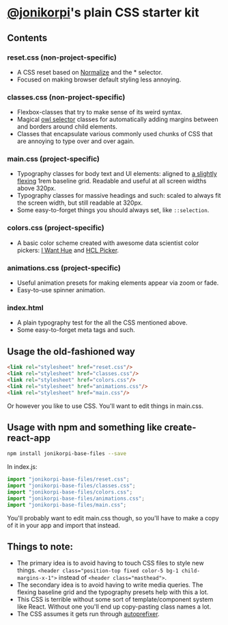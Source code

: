 # [@jonikorpi](https://www.twitter.com/jonikorpi)'s plain CSS starter kit

## Contents

### reset.css (non-project-specific)
- A CSS reset based on [Normalize](https://necolas.github.io/normalize.css/) and the * selector.
- Focused on making browser default styling less annoying.

### classes.css (non-project-specific)
- Flexbox-classes that try to make sense of its weird syntax.
- Magical [owl selector](http://alistapart.com/article/axiomatic-css-and-lobotomized-owls) classes for automatically adding margins between and borders around child elements.
- Classes that encapsulate various commonly used chunks of CSS that are annoying to type over and over again.

### main.css (project-specific)
- Typography classes for body text and UI elements: aligned to [a slightly flexing](http://codepen.io/CrocoDillon/pen/jgmwt?editors=0010) 1rem baseline grid. Readable and useful at all screen widths above 320px.
- Typography classes for massive headings and such: scaled to always fit the screen width, but still readable at 320px.
- Some easy-to-forget things you should always set, like `::selection`.

### colors.css (project-specific)
- A basic color scheme created with awesome data scientist color pickers: [I Want Hue](http://tools.medialab.sciences-po.fr/iwanthue/) and [HCL Picker](http://tristen.ca/hcl-picker/).

### animations.css (project-specific)
- Useful animation presets for making elements appear via zoom or fade.
- Easy-to-use spinner animation.

### index.html
- A plain typography test for the all the CSS mentioned above.
- Some easy-to-forget meta tags and such.

## Usage the old-fashioned way
```html
<link rel="stylesheet" href="reset.css"/>
<link rel="stylesheet" href="classes.css"/>
<link rel="stylesheet" href="colors.css"/>
<link rel="stylesheet" href="animations.css"/>
<link rel="stylesheet" href="main.css"/>
```

Or however you like to use CSS. You'll want to edit things in main.css.

## Usage with npm and something like create-react-app
```zsh
npm install jonikorpi-base-files --save
```

In index.js:
```js
import "jonikorpi-base-files/reset.css";
import "jonikorpi-base-files/classes.css";
import "jonikorpi-base-files/colors.css";
import "jonikorpi-base-files/animations.css";
import "jonikorpi-base-files/main.css";
```

You'll probably want to edit main.css though, so you'll have to make a copy of it in your app and import that instead.

## Things to note:
- The primary idea is to avoid having to touch CSS files to style new things. `<header class="position-top fixed color-5 bg-1 child-margins-x-1">` instead of `<header class="masthead">`.
- The secondary idea is to avoid having to write media queries. The flexing baseline grid and the typography presets help with this a lot.
- This CSS is terrible without some sort of template/component system like React. Without one you'll end up copy-pasting class names a lot.
- The CSS assumes it gets run through [autoprefixer](https://github.com/postcss/autoprefixer).
